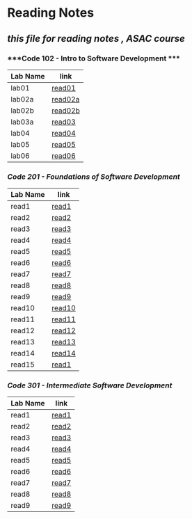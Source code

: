 # Reading Notes
## *this file for reading notes , ASAC course*
### ***Code 102 - Intro to Software Development ***

| Lab Name       | link |
| ----------- | ----------- |
| lab01      | [read01](102/read1.md)|
| lab02a   | [read02a](102/lab2a.md)        |
|  lab02b      | [read02b](102/read05.md)|
|  lab03a      | [read03](102/readme3.md)|
|  lab04      | [read04](102/read4.md)|
|  lab05      | [read05](102/read5.md)|
|  lab06      | [read06](102/read6.md)|

###  ***Code 201 - Foundations of Software Development***


| Lab Name       | link |
| ----------- | ----------- |
| read1     | [read1](201\read1)| 
| read2     | [read2](201\read2)|
| read3     | [read3](201\read3)|
| read4     | [read4](201\read4)|
| read5     | [read5](201\read5)|
| read6     | [read6](201\read6)|
| read7     | [read7](201\read7)|
| read8     | [read8](201\read8)|
| read9     | [read9](201\read9)|
| read10    | [read10](201\read10)|
| read11    | [read11](201\read11)|
| read12    | [read12](201\read12)|
| read13     | [read13](201\read13)|
| read14     | [read14](201\read14)|
| read15     | [read1](201\read15)|

###  ***Code 301 - Intermediate Software Development***


| Lab Name       | link |
| ----------- | ----------- |
| read1    | [read1](301\read1)|
| read2     | [read2](301\read2)|
| read3     | [read3](301\read3)|
| read4     | [read4](301\read4)| 
| read5     | [read5](301\read5)|
| read6     | [read6](301\read6)|
| read7     | [read7](301\read7)|
| read8     | [read8](301\read8)|
| read9     | [read9](301\read9)|

